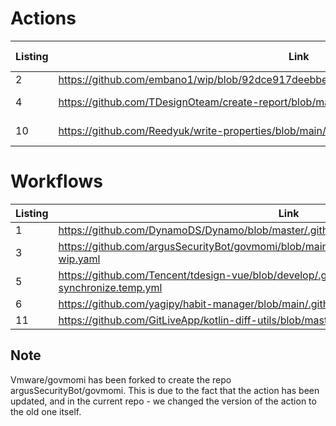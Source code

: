 # Actions

| Listing | Link | Repo | Action path | Commit Hash |
|---------|------|------|------|------|
| 2 | https://github.com/embano1/wip/blob/92dce917deebbe95dcdfd0746e1f2285e2974096/action.yml | https://github.com/embano1/wip/ | None | 92dce917deebbe95dcdfd0746e1f2285e2974096 |
| 4 | https://github.com/TDesignOteam/create-report/blob/main/daily-issue.js | https://github.com/TDesignOteam/create-report/  |   None   |   dfc9b5437db0ac494e652a80a77f58e50c3275dd |
| 10 | https://github.com/Reedyuk/write-properties/blob/main/index.js | https://github.com/Reedyuk/write-properties/ | None | e09fdd3c4640ecfb1071cb856c0e74049b05af47 |

# Workflows

| Listing | Link | Repo | Workflow path | Hash |
|---------|------|------|------|------|
| 1 | https://github.com/DynamoDS/Dynamo/blob/master/.github/workflows/issue_type_predicter.yaml | https://github.com/DynamoDS/Dynamo/ |  .github/workflows/issue_type_predicter.yaml | eaeabeb053372ff62fa5518c064908a1c8a6afe5 |
| 3 | https://github.com/argusSecurityBot/govmomi/blob/main/.github/workflows/govmomi-check-wip.yaml | https://github.com/argusSecurityBot/govmomi/ | .github/workflows/govmomi-check-wip.yaml |  c86d17ea97f706876618b76c196a0402349f522d |
| 5 | https://github.com/Tencent/tdesign-vue/blob/develop/.github/workflows/issue-synchronize.temp.yml | https://github.com/Tencent/tdesign-vue/ | .github/workflows/issue-synchronize.temp.yml | 93ab803d61dc29b6dca63a9c7b4cc1bd8122454e |
| 6 | https://github.com/yagipy/habit-manager/blob/main/.github/workflows/close.yml | https://github.com/yagipy/habit-manager/ |  .github/workflows/close.yml | d2ced458d934377fda56dd23ee541d249a47b638 |
| 11 | https://github.com/GitLiveApp/kotlin-diff-utils/blob/master/.github/workflows/pull_request.yml | https://github.com/GitLiveApp/kotlin-diff-utils/ | .github/workflows/pull_request.yml |  436ac1d26bfd14de01956051a72c7efb4b31ba5b |


## Note

Vmware/govmomi has been forked to create the repo argusSecurityBot/govmomi. This is due to the fact that the action has been updated, and in the current repo - we changed the version of the action to the old one itself.